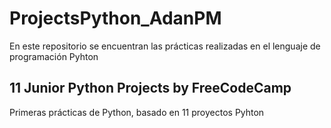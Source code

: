 # ProjectsPython_AdanPM
En este repositorio se encuentran las prácticas realizadas en el lenguaje de programación Pyhton

## 11 Junior Python Projects by FreeCodeCamp
Primeras prácticas de Python, basado en 11 proyectos Pyhton 
